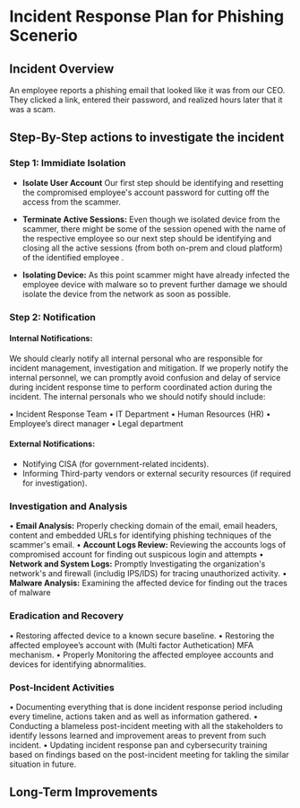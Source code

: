 # Incident Response Plan for Phishing Scenerio

## Incident Overview
An employee reports a phishing email that looked like it was from our CEO. They clicked a link, entered their password, and realized hours later that it was a scam.

## Step-By-Step actions to investigate the incident

### Step 1: Immidiate Isolation

- **Isolate User Account**
Our first step should be identifying and resetting the compromised employee's account password for cutting off the access from the scammer.

- **Terminate Active Sessions:** 
Even though we isolated device from the scammer, there might be some of the session opened with the name of the respective employee so our next step should be identifying and closing all the active sessions (from both on-prem and cloud platform) of the identified employee .

- **Isolating Device:** As this point scammer might have already infected the employee device with malware so to prevent further damage we should isolate the device from the network as soon as possible.


### Step 2: Notification

#### Internal Notifications:

We should clearly notify all internal personal who are responsible for incident management, investigation and mitigation. If we properly notify the internal personnel, we can promptly avoid confusion and delay of service during incident response time to perform coordinated action during the incident. The internal personals who we should notify should include:

• Incident Response Team 
• IT Department
• Human Resources (HR)
• Employee’s direct manager
• Legal department

#### External Notifications:
- Notifying CISA (for government-related incidents).
- Informing Third-party vendors or external security resources (if required for investigation).

### Investigation and Analysis

• **Email Analysis:** Properly checking domain of the email, email headers, content and embedded URLs for identifying phishing techniques of the scammer's email.
• **Account Logs Review:** Reviewing the accounts logs of compromised account for finding out suspicous login and attempts 
• **Network and System Logs:** Promptly Investigating the organization's network's and firewall (includig IPS/IDS) for tracing unauthorized activity.
• **Malware Analysis:** Examining the affected device for finding out the traces of malware

### Eradication and Recovery
• Restoring affected device to a known secure baseline.
• Restoring the affected employee’s account with (Multi factor Authetication) MFA mechanism.
• Properly Monitoring the affected employee accounts and devices for identifying abnormalities. 

### Post-Incident Activities
• Documenting everything that is done incident response period including every timeline, actions taken and as well as information gathered. 
• Conducting a blameless post-incident meeting with all the stakeholders to identify lessons learned and improvement areas to prevent from such incident.
• Updating incident response pan and cybersecurity training based on findings based on the  post-incident meeting for takling the similar situation in future.


## Long-Term Improvements





